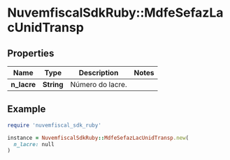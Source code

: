 # NuvemfiscalSdkRuby::MdfeSefazLacUnidTransp

## Properties

| Name | Type | Description | Notes |
| ---- | ---- | ----------- | ----- |
| **n_lacre** | **String** | Número do lacre. |  |

## Example

```ruby
require 'nuvemfiscal_sdk_ruby'

instance = NuvemfiscalSdkRuby::MdfeSefazLacUnidTransp.new(
  n_lacre: null
)
```

